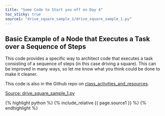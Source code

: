 ```yaml
---
title: "Some Code to Start you off on Day 4"
toc_sticky: true 
source1: "drive_square_sample_1/drive_square_sample_1.py" 
---
```


## Basic Example of a Node that Executes a Task over a Sequence of Steps

This code provides a specific way to architect code that executes a task consisting of a sequence of steps (in this case driving a square).  This can be improved in many ways, so let me know what you think could be done to make it cleaner.

This code is also in the Github repo on [class_activities_and_resources](https://github.com/comprobo22/class_activities_and_resoures).

<a href="{{ page.source1 }}">Source: drive_square_sample_1.py</a>

{% highlight python %}
{% include_relative {{ page.source1 }} %}
{% endhighlight %}
